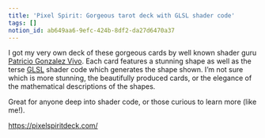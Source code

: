 ```yaml
---
title: 'Pixel Spirit: Gorgeous tarot deck with GLSL shader code'
tags: []
notion_id: ab649aa6-9efc-424b-8df2-da27d6470a37
---
```

I got my very own deck of these gorgeous cards by well known shader guru [Patricio Gonzalez Vivo](http://patriciogonzalezvivo.com/). Each card features a stunning shape as well as the terse [GLSL](https://developer.mozilla.org/en-US/docs/Games/Techniques/3D_on_the_web/GLSL_Shaders) shader code which generates the shape shown. I’m not sure which is more stunning, the beautifully produced cards, or the elegance of the mathematical descriptions of the shapes.

Great for anyone deep into shader code, or those curious to learn more (like me!).

<https://pixelspiritdeck.com/>
